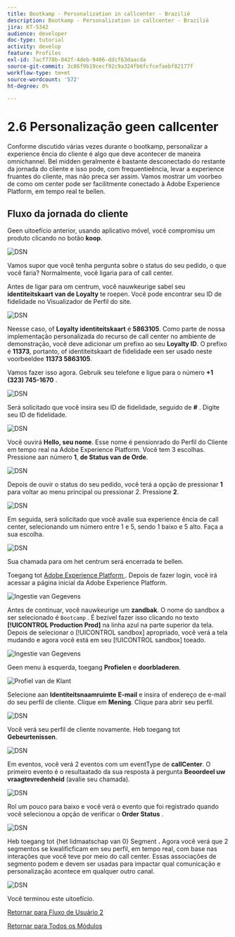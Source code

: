 ```yaml
---
title: Bootkamp - Personalization in callcenter - Brazilië
description: Bootkamp - Personalization in callcenter - Brazilië
jira: KT-5342
audience: developer
doc-type: tutorial
activity: develop
feature: Profiles
exl-id: 7acf778b-042f-4deb-9406-ddcf63daacda
source-git-commit: 3c86f9b19cecf92c9a324fb6fcfcefaebf82177f
workflow-type: tm+mt
source-wordcount: '572'
ht-degree: 0%

---
```


# 2.6 Personalização geen callcenter

Conforme discutido várias vezes durante o bootkamp, personalizar a experience ência do cliente é algo que deve acontecer de maneira omnichannel. Bel midden geralmente é bastante desconectado do restante da jornada do cliente e isso pode, com frequentieência, levar a experience fruantes do cliente, mas não preca ser assim. Vamos mostrar um voorbeo de como om center pode ser facilitmente conectado à Adobe Experience Platform, em tempo real te bellen.

## Fluxo da jornada do cliente

Geen uitoefício anterior, usando aplicativo móvel, você compromisu um produto clicando no botão **koop**.

![ DSN ](./images/app20.png)

Vamos supor que você tenha pergunta sobre o status do seu pedido, o que você faria? Normalmente, você ligaria para of call center.

Antes de ligar para om centrum, você nauwkeurige sabel seu **identiteitskaart van de Loyalty** te roepen. Você pode encontrar seu ID de fidelidade no Visualizador de Perfil do site.

![ DSN ](./images/cc1.png)

Neesse caso, of **Loyalty identiteitskaart** é **5863105**. Como parte de nossa implementação personalizada do recurso de call center no ambiente de demonstração, você deve adicionar um prefixo ao seu **Loyalty ID**. O prefixo é **11373**, portanto, of identiteitskaart de fidelidade een ser usado neste voorbeeldee **11373 5863105**.

Vamos fazer isso agora. Gebruik seu telefone e ligue para o número **+1 (323) 745-1670** .

![ DSN ](./images/cc2.png)

Será solicitado que você insira seu ID de fidelidade, seguido de **#** . Digite seu ID de fidelidade.

![ DSN ](./images/cc3.png)

Você ouvirá **Hello, seu nome**. Esse nome é pensionrado do Perfil do Cliente em tempo real na Adobe Experience Platform. Você tem 3 escolhas. Pressione aan número **1**, **de Status van de Orde**.

![ DSN ](./images/cc4.png)

Depois de ouvir o status do seu pedido, você terá a opção de pressionar **1** para voltar ao menu principal ou pressionar 2. Pressione **2**.

![ DSN ](./images/cc5.png)

Em seguida, será solicitado que você avalie sua experience ência de call center, selecionando um número entre 1 e 5, sendo 1 baixo e 5 alto. Faça a sua escolha.

![ DSN ](./images/cc6.png)

Sua chamada para om het centrum será encerrada te bellen.

Toegang tot [ Adobe Experience Platform ](https://experience.adobe.com/platform). Depois de fazer login, você irá acessar a página inicial da Adobe Experience Platform.

![ Ingestie van Gegevens ](./images/home.png)

Antes de continuar, você nauwkeurige um **zandbak**. O nome do sandbox a ser selecionado é ``Bootcamp`` . É bezível fazer isso clicando no texto **[!UICONTROL Production Prod]** na linha azul na parte superior da tela. Depois de selecionar o [!UICONTROL sandbox] apropriado, você verá a tela mudando e agora você está em seu [!UICONTROL sandbox] toeado.

![ Ingestie van Gegevens ](./images/sb1.png)

Geen menu à esquerda, toegang **Profielen** e **doorbladeren**.

![ Profiel van de Klant ](./images/homemenu.png)

Selecione aan **Identiteitsnaamruimte** **E-mail** e insira of endereço de e-mail do seu perfil de cliente. Clique em **Mening**. Clique para abrir seu perfil.

![ DSN ](./images/cc7.png)

Você verá seu perfil de cliente novamente. Heb toegang tot **Gebeurtenissen**.

![ DSN ](./images/cc8.png)

Em eventos, você verá 2 eventos com um eventType de **callCenter**. O primeiro evento é o resultaatado da sua resposta à pergunta **Beoordeel uw vraagtevredenheid** (avalie seu chamada).

![ DSN ](./images/cc9.png)

Rol um pouco para baixo e você verá o evento que foi registrado quando você selecionou a opção de verificar o **Order Status** .

![ DSN ](./images/cc10.png)

Heb toegang tot {het lidmaatschap van 0} Segment **.** Agora você verá que 2 segmentos se kwalificficam em seu perfil, em tempo real, com base nas interações que você teve por meio do call center. Essas associações de segmento podem e devem ser usadas para impactar qual comunicação e personalização acontece em qualquer outro canal.

![ DSN ](./images/cc11.png)

Você terminou este uitoefício.

[Retornar para Fluxo de Usuário 2](./uc2.md)

[Retornar para Todos os Módulos](../../overview.md)
